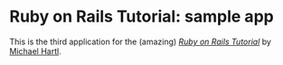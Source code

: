 # Ruby on Rails Tutorial: sample app

This is the third application for the (amazing) 
[*Ruby on Rails Tutorial*](http://www.railstutorial.org/) by 
[Michael Hartl](http://www.michaelhartl.com/).
